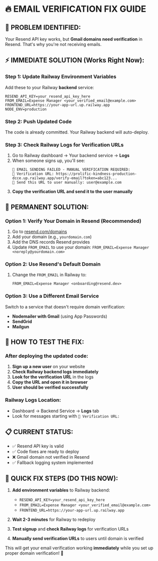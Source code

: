 # 🔥 EMAIL VERIFICATION FIX GUIDE

## 🎯 **PROBLEM IDENTIFIED:**
Your Resend API key works, but **Gmail domains need verification** in Resend. That's why you're not receiving emails.

## ⚡ **IMMEDIATE SOLUTION (Works Right Now):**

### **Step 1: Update Railway Environment Variables**
Add these to your Railway **backend** service:

```env
RESEND_API_KEY=your_resend_api_key_here
FROM_EMAIL=Expense Manager <your_verified_email@example.com>
FRONTEND_URL=https://your-app-url.up.railway.app
NODE_ENV=production
```

### **Step 2: Push Updated Code**
The code is already committed. Your Railway backend will auto-deploy.

### **Step 3: Check Railway Logs for Verification URLs**
1. Go to Railway dashboard → Your backend service → **Logs**
2. When someone signs up, you'll see:
   ```
   📧 EMAIL SENDING FAILED - MANUAL VERIFICATION REQUIRED:
   🔗 Verification URL: https://prolific-kindness-production-dcce.up.railway.app/verify-email?token=abc123...
   📮 Send this URL to user manually: user@example.com
   ```
3. **Copy the verification URL and send it to the user manually**

## 🎯 **PERMANENT SOLUTION:**

### **Option 1: Verify Your Domain in Resend (Recommended)**
1. Go to [resend.com/domains](https://resend.com/domains)
2. Add your domain (e.g., `yourdomain.com`)
3. Add the DNS records Resend provides
4. Update `FROM_EMAIL` to use your domain: `FROM_EMAIL=Expense Manager <noreply@yourdomain.com>`

### **Option 2: Use Resend's Default Domain**
1. Change the `FROM_EMAIL` in Railway to:
   ```
   FROM_EMAIL=Expense Manager <onboarding@resend.dev>
   ```
   
### **Option 3: Use a Different Email Service**
Switch to a service that doesn't require domain verification:
- **Nodemailer with Gmail** (using App Passwords)
- **SendGrid**
- **Mailgun**

## 🧪 **HOW TO TEST THE FIX:**

### **After deploying the updated code:**
1. **Sign up a new user** on your website
2. **Check Railway backend logs immediately**
3. **Look for the verification URL** in the logs
4. **Copy the URL and open it in browser**
5. **User should be verified successfully**

### **Railway Logs Location:**
- Dashboard → Backend Service → **Logs** tab
- Look for messages starting with `🔗 Verification URL:`

## 📋 **CURRENT STATUS:**
- ✅ Resend API key is valid
- ✅ Code fixes are ready to deploy
- ❌ Gmail domain not verified in Resend
- ✅ Fallback logging system implemented

## 🚀 **QUICK FIX STEPS (DO THIS NOW):**

1. **Add environment variables** to Railway backend:
   - `RESEND_API_KEY=your_resend_api_key_here`
   - `FROM_EMAIL=Expense Manager <your_verified_email@example.com>`
   - `FRONTEND_URL=https://your-app-url.up.railway.app`

2. **Wait 2-3 minutes** for Railway to redeploy

3. **Test signup** and **check Railway logs** for verification URLs

4. **Manually send verification URLs** to users until domain is verified

This will get your email verification working **immediately** while you set up proper domain verification! 🎯
